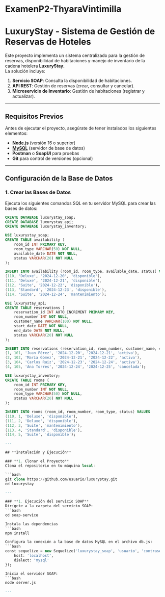 # ExamenP2-ThyaraVintimilla
# LuxuryStay - Sistema de Gestión de Reservas de Hoteles

Este proyecto implementa un sistema centralizado para la gestión de reservas, disponibilidad de habitaciones y manejo de inventario de la cadena hotelera **LuxuryStay**.  
La solución incluye:

1. **Servicio SOAP**: Consulta la disponibilidad de habitaciones.
2. **API REST**: Gestión de reservas (crear, consultar y cancelar).
3. **Microservicio de Inventario**: Gestión de habitaciones (registrar y actualizar).

---

## **Requisitos Previos**

Antes de ejecutar el proyecto, asegúrate de tener instalados los siguientes elementos:

- [**Node.js**](https://nodejs.org) (versión 16 o superior)
- [**MySQL**](https://www.mysql.com/) (servidor de base de datos)
- **Postman** o **SoapUI** para pruebas
- **Git** para control de versiones (opcional)

---

## **Configuración de la Base de Datos**

### **1. Crear las Bases de Datos**

Ejecuta los siguientes comandos SQL en tu servidor MySQL para crear las bases de datos:

```sql
CREATE DATABASE luxurystay_soap;
CREATE DATABASE luxurystay_api;
CREATE DATABASE luxurystay_inventory;

USE luxurystay_soap;
CREATE TABLE availability (
    room_id INT PRIMARY KEY,
    room_type VARCHAR(50) NOT NULL,
    available_date DATE NOT NULL,
    status VARCHAR(20) NOT NULL
);

INSERT INTO availability (room_id, room_type, available_date, status) VALUES
(110, 'Deluxe', '2024-12-20', 'disponible'),
(111, 'Deluxe', '2024-12-21', 'disponible'),
(112, 'Suite', '2024-12-22', 'disponible'),
(113, 'Standard', '2024-12-23', 'disponible'),
(114, 'Suite', '2024-12-24', 'mantenimiento');

USE luxurystay_api;
CREATE TABLE reservations (
    reservation_id INT AUTO_INCREMENT PRIMARY KEY,
    room_number INT NOT NULL,
    customer_name VARCHAR(100) NOT NULL,
    start_date DATE NOT NULL,
    end_date DATE NOT NULL,
    status VARCHAR(20) NOT NULL
);

INSERT INTO reservations (reservation_id, room_number, customer_name, start_date, end_date, status) VALUES
(1, 101, 'Juan Pérez', '2024-12-20', '2024-12-21', 'activa'),
(2, 102, 'María Gómez', '2024-12-21', '2024-12-22', 'activa'),
(3, 104, 'Carlos Ruiz', '2024-12-23', '2024-12-24', 'activa'),
(4, 105, 'Ana Torres', '2024-12-24', '2024-12-25', 'cancelada');

USE luxurystay_inventory;
CREATE TABLE rooms (
    room_id INT PRIMARY KEY,
    room_number INT NOT NULL,
    room_type VARCHAR(50) NOT NULL,
    status VARCHAR(20) NOT NULL
);

INSERT INTO rooms (room_id, room_number, room_type, status) VALUES
(110, 1, 'Deluxe', 'disponible'),
(111, 2, 'Deluxe', 'disponible'),
(112, 3, 'Suite', 'mantenimiento'),
(113, 4, 'Standard', 'disponible'),
(114, 5, 'Suite', 'disponible');

---

## **Instalación y Ejecución**

### **1. Clonar el Proyecto**
Clona el repositorio en tu máquina local:

```bash
git clone https://github.com/usuario/luxurystay.git
cd luxurystay

---

### **1. Ejecución del servicio SOAP**
Dirígete a la carpeta del servicio SOAP:
```bash
cd soap-service

Instala las dependencias
```bash
npm install

Configura la conexión a la base de datos MySQL en el archivo db.js:
```bash
const sequelize = new Sequelize('luxurystay_soap', 'usuario', 'contraseña', {
    host: 'localhost',
    dialect: 'mysql'
});

Inicia el servidor SOAP:
```bash
node server.js

---





